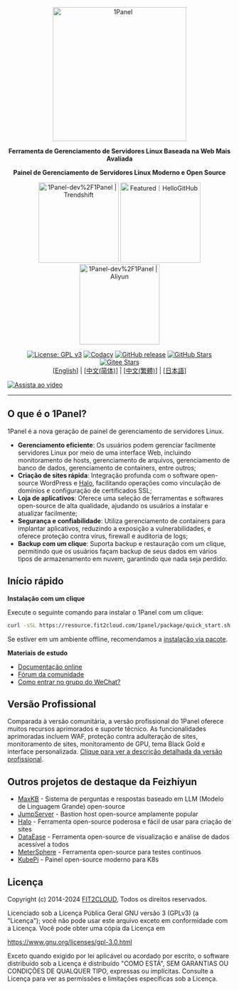 <p align="center"><a href="https://1panel.cn"><img src="http://1panel.oss-cn-hangzhou.aliyuncs.com/img/1panel-logo.png" alt="1Panel" width="300" /></a></p>
<p align="center"><b>Ferramenta de Gerenciamento de Servidores Linux Baseada na Web Mais Avaliada</b></p>
<p align="center"><b>Painel de Gerenciamento de Servidores Linux Moderno e Open Source</b></p>
<p align="center">
  <a href="https://trendshift.io/repositories/2462" target="_blank"><img src="https://trendshift.io/api/badge/repositories/2462" alt="1Panel-dev%2F1Panel | Trendshift" style="width: 180px; height: auto;" /></a>
  <a href="https://hellogithub.com/repository/71791baf930149ac9b84e1acf186573f" target="_blank"><img src="https://api.hellogithub.com/v1/widgets/recommend.svg?rid=71791baf930149ac9b84e1acf186573f&claim_uid=p8vB3kP5CMrthiL&theme=dark&theme=neutral" alt="Featured｜HelloGitHub" style="width: 180px; height: auto;" /></a>
  <a href="https://market.aliyun.com/products/53690006/cmjj00062740.html?userCode=kmemb8jp" target="_blank"><img src="https://img.alicdn.com/imgextra/i2/O1CN01H5JIwY1rZ0OobDjnJ_!!6000000005644-2-tps-1000-216.png" alt="1Panel-dev%2F1Panel | Aliyun" style="width: 180px; height: auto;" /></a>
</p>
<p align="center">
  <a href="https://www.gnu.org/licenses/gpl-3.0.html"><img src="https://shields.io/github/license/1Panel-dev/1Panel?color=%231890FF" alt="License: GPL v3"></a>
  <a href="https://app.codacy.com/gh/1Panel-dev/1Panel?utm_source=github.com&utm_medium=referral&utm_content=1Panel-dev/1Panel&utm_campaign=Badge_Grade_Dashboard"><img src="https://app.codacy.com/project/badge/Grade/da67574fd82b473992781d1386b937ef" alt="Codacy"></a>
  <a href="https://github.com/1Panel-dev/1Panel/releases"><img src="https://img.shields.io/github/v/release/1Panel-dev/1Panel" alt="GitHub release"></a>
  <a href="https://github.com/1Panel-dev/1Panel"><img src="https://img.shields.io/github/stars/1Panel-dev/1Panel?color=%231890FF&style=flat-square" alt="GitHub Stars"></a>
  <a href="https://gitee.com/fit2cloud-feizhiyun/1Panel"><img src="https://gitee.com/fit2cloud-feizhiyun/1Panel/badge/star.svg?theme=gvp" alt="Gitee Stars"></a><br>
  [<a href="/README.md">English</a>] | [<a href="/docs/README.zh-Hans.md">中文(简体)</a>] | [<a href="/docs/README.zh-Hant.md">中文(繁體)</a>] | [<a href="/docs/README.ja.md">日本語</a>]
</p>

[![Assista ao vídeo](https://resource.fit2cloud.com/1panel/img/overview_video.png)](https://www.bilibili.com/video/BV1Mt421n7LZ/)

------------------------------
## O que é o 1Panel?

1Panel é a nova geração de painel de gerenciamento de servidores Linux.

- **Gerenciamento eficiente**: Os usuários podem gerenciar facilmente servidores Linux por meio de uma interface Web, incluindo monitoramento de hosts, gerenciamento de arquivos, gerenciamento de banco de dados, gerenciamento de containers, entre outros;
- **Criação de sites rápida**: Integração profunda com o software open-source WordPress e [Halo](https://github.com/halo-dev/halo/), facilitando operações como vinculação de domínios e configuração de certificados SSL;
- **Loja de aplicativos**: Oferece uma seleção de ferramentas e softwares open-source de alta qualidade, ajudando os usuários a instalar e atualizar facilmente;
- **Segurança e confiabilidade**: Utiliza gerenciamento de containers para implantar aplicativos, reduzindo a exposição a vulnerabilidades, e oferece proteção contra vírus, firewall e auditoria de logs;
- **Backup com um clique**: Suporta backup e restauração com um clique, permitindo que os usuários façam backup de seus dados em vários tipos de armazenamento em nuvem, garantindo que nada seja perdido.

## Início rápido

**Instalação com um clique**

Execute o seguinte comando para instalar o 1Panel com um clique:

```sh
curl -sSL https://resource.fit2cloud.com/1panel/package/quick_start.sh -o quick_start.sh && sudo bash quick_start.sh
```

Se estiver em um ambiente offline, recomendamos a [instalação via pacote](https://1panel.cn/docs/installation/package_installation/).

**Materiais de estudo**

- [Documentação online](https://1panel.cn/docs/)
- [Fórum da comunidade](https://bbs.fit2cloud.com/c/1p/7)
- [Como entrar no grupo do WeChat?](https://bbs.fit2cloud.com/t/topic/2147)

## Versão Profissional

Comparada à versão comunitária, a versão profissional do 1Panel oferece muitos recursos aprimorados e suporte técnico. As funcionalidades aprimoradas incluem WAF, proteção contra adulteração de sites, monitoramento de sites, monitoramento de GPU, tema Black Gold e interface personalizada. [Clique para ver a descrição detalhada da versão profissional](https://www.lxware.cn/1panel).

## Outros projetos de destaque da Feizhiyun

- [MaxKB](https://github.com/1Panel-dev/MaxKB/) - Sistema de perguntas e respostas baseado em LLM (Modelo de Linguagem Grande) open-source
- [JumpServer](https://github.com/jumpserver/jumpserver/) - Bastion host open-source amplamente popular
- [Halo](https://github.com/halo-dev/halo/) - Ferramenta open-source poderosa e fácil de usar para criação de sites
- [DataEase](https://github.com/dataease/dataease/) - Ferramenta open-source de visualização e análise de dados acessível a todos
- [MeterSphere](https://github.com/metersphere/metersphere/) - Ferramenta open-source para testes contínuos
- [KubePi](https://github.com/1Panel-dev/KubePi/) - Painel open-source moderno para K8s

## Licença

Copyright (c) 2014-2024 [FIT2CLOUD](https://fit2cloud.com/), Todos os direitos reservados.

Licenciado sob a Licença Pública Geral GNU versão 3 (GPLv3) (a "Licença"); você não pode usar este arquivo exceto em conformidade com a Licença. Você pode obter uma cópia da Licença em

<https://www.gnu.org/licenses/gpl-3.0.html>

Exceto quando exigido por lei aplicável ou acordado por escrito, o software distribuído sob a Licença é distribuído "COMO ESTÁ", SEM GARANTIAS OU CONDIÇÕES DE QUALQUER TIPO, expressas ou implícitas. Consulte a Licença para ver as permissões e limitações específicas sob a Licença.
